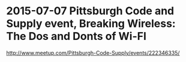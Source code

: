 # 2015-07-07 Pittsburgh Code and Supply event, Breaking Wireless:  The Dos and Donts of Wi-FI  
http://www.meetup.com/Pittsburgh-Code-Supply/events/222346335/
